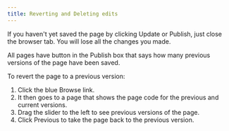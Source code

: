 ```yaml
---
title: Reverting and Deleting edits
---
```


If you haven't yet saved the page by clicking Update or Publish, just close the browser tab. You will lose all the changes you made.

All pages have button in the Publish box that says how many previous versions of the page have been saved.

To revert the page to a previous version:

1. Click the blue Browse link.
2. It then goes to a page that shows the page code for the previous and current versions.
3. Drag the slider to the left to see previous versions of the page.
4. Click Previous to take the page back to the previous version.